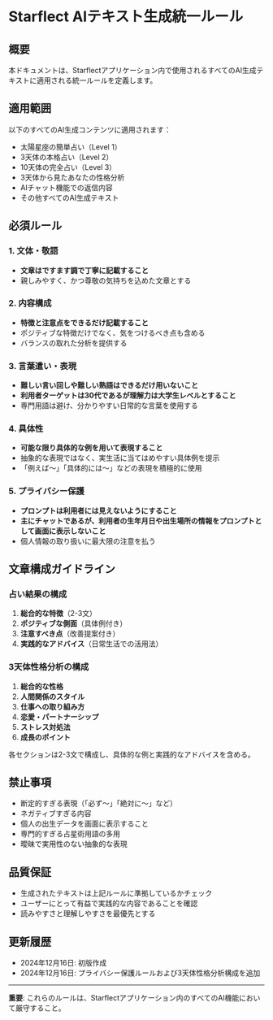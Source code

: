 # Starflect AIテキスト生成統一ルール

## 概要
本ドキュメントは、Starflectアプリケーション内で使用されるすべてのAI生成テキストに適用される統一ルールを定義します。

## 適用範囲
以下のすべてのAI生成コンテンツに適用されます：
- 太陽星座の簡単占い（Level 1）
- 3天体の本格占い（Level 2）
- 10天体の完全占い（Level 3）
- 3天体から見たあなたの性格分析
- AIチャット機能での返信内容
- その他すべてのAI生成テキスト

## 必須ルール

### 1. 文体・敬語
- **文章はですます調で丁寧に記載すること**
- 親しみやすく、かつ尊敬の気持ちを込めた文章とする

### 2. 内容構成
- **特徴と注意点をできるだけ記載すること**
- ポジティブな特徴だけでなく、気をつけるべき点も含める
- バランスの取れた分析を提供する

### 3. 言葉遣い・表現
- **難しい言い回しや難しい熟語はできるだけ用いないこと**
- **利用者ターゲットは30代であるが理解力は大学生レベルとすること**
- 専門用語は避け、分かりやすい日常的な言葉を使用する

### 4. 具体性
- **可能な限り具体的な例を用いて表現すること**
- 抽象的な表現ではなく、実生活に当てはめやすい具体例を提示
- 「例えば〜」「具体的には〜」などの表現を積極的に使用

### 5. プライバシー保護
- **プロンプトは利用者には見えないようにすること**
- **主にチャットであるが、利用者の生年月日や出生場所の情報をプロンプトとして画面に表示しないこと**
- 個人情報の取り扱いに最大限の注意を払う

## 文章構成ガイドライン

### 占い結果の構成
1. **総合的な特徴**（2-3文）
2. **ポジティブな側面**（具体例付き）
3. **注意すべき点**（改善提案付き）
4. **実践的なアドバイス**（日常生活での活用法）

### 3天体性格分析の構成
1. **総合的な性格**
2. **人間関係のスタイル**
3. **仕事への取り組み方**
4. **恋愛・パートナーシップ**
5. **ストレス対処法**
6. **成長のポイント**

各セクションは2-3文で構成し、具体的な例と実践的なアドバイスを含める。

## 禁止事項
- 断定的すぎる表現（「必ず〜」「絶対に〜」など）
- ネガティブすぎる内容
- 個人の出生データを画面に表示すること
- 専門的すぎる占星術用語の多用
- 曖昧で実用性のない抽象的な表現

## 品質保証
- 生成されたテキストは上記ルールに準拠しているかチェック
- ユーザーにとって有益で実践的な内容であることを確認
- 読みやすさと理解しやすさを最優先とする

## 更新履歴
- 2024年12月16日: 初版作成
- 2024年12月16日: プライバシー保護ルールおよび3天体性格分析構成を追加

---

**重要**: これらのルールは、Starflectアプリケーション内のすべてのAI機能において厳守すること。 